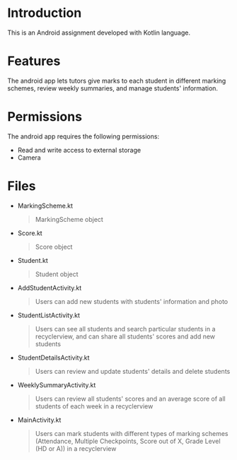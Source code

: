 # Introduction

This is an Android assignment developed with Kotlin language.

# Features

The android app lets tutors give marks to each student in different marking schemes, review weekly summaries, and manage students' information.

# Permissions

The android app requires the following permissions:

* Read and write access to external storage
* Camera

# Files

- MarkingScheme.kt
    > MarkingScheme object
- Score.kt
    > Score object
- Student.kt
    > Student object
- AddStudentActivity.kt
     > Users can add new students with students' information and photo
- StudentListActivity.kt
    > Users can see all students and search particular students in a recyclerview, and can share all students' scores and add new students     
- StudentDetailsActivity.kt
    > Users can review and update students' details and delete students
- WeeklySummaryActivity.kt
    > Users can review all students' scores and an average score of all students of each week in a recyclerview
- MainActivity.kt
    > Users can mark students with different types of marking schemes (Attendance, Multiple Checkpoints, Score out of X, Grade Level (HD or A))  in a recyclerview






